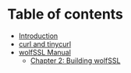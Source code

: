 # Table of contents

* [Introduction](README.md)
* [curl and tinycurl](curl.md)
* [wolfSSL Manual](wolfssl-manual/README.md)
  * [Chapter 2: Building wolfSSL](wolfssl-manual/chapter-2.md)

